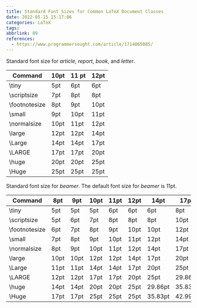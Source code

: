 ```yaml
---
title: Standard Font Sizes for Common LaTeX Document Classes
date: 2022-05-15 15:17:06
categories: LaTeX
tags:
abbrlink: 89
references:
  - https://www.programmersought.com/article/1714865085/
---
```


Standard font size for *article*, *report*, *book*, and *letter*.

| Command       	| 10pt 	| 11 pt 	| 12pt 	|
|---------------	|------	|-------	|------	|
| \tiny         	| 5pt  	| 6pt   	| 6pt  	|
| \scriptsize   	| 7pt  	| 8pt   	| 8pt  	|
| \footnotesize 	| 8pt  	| 9pt   	| 10pt 	|
| \small        	| 9pt  	| 10pt  	| 11pt 	|
| \normalsize   	| 10pt 	| 11pt  	| 12pt 	|
| \large        	| 12pt 	| 12pt  	| 14pt 	|
| \Large        	| 14pt 	| 14pt  	| 17pt 	|
| \LARGE        	| 17pt 	| 17pt  	| 20pt 	|
| \huge         	| 20pt 	| 20pt  	| 25pt 	|
| \Huge         	| 25pt 	| 25pt  	| 25pt 	|

Standard font size for *beamer*. The default font size for *beamer* is 11pt.

| Command       	| 8pt  	| 9pt  	| 10pt 	| 11pt 	| 12pt 	| 14pt    	| 17pt    	| 20pt    	|
|---------------	|------	|------	|------	|------	|------	|---------	|---------	|---------	|
| \tiny         	| 5pt  	| 5pt  	| 5pt  	| 6pt  	| 6pt  	| 6pt     	| 8pt     	| 10pt    	|
| \scriptsize   	| 5pt  	| 6pt  	| 7pt  	| 8pt  	| 8pt  	| 8pt     	| 10pt    	| 12pt    	|
| \footnotesize 	| 6pt  	| 7pt  	| 8pt  	| 9pt  	| 10pt 	| 10pt    	| 12pt    	| 14pt    	|
| \small        	| 7pt  	| 8pt  	| 9pt  	| 10pt 	| 11pt 	| 12pt    	| 14pt    	| 17pt    	|
| \normalsize   	| 8pt  	| 9pt  	| 10pt 	| 11pt 	| 12pt 	| 14pt    	| 17pt    	| 20pt    	|
| \large        	| 10pt 	| 10pt 	| 12pt 	| 12pt 	| 14pt 	| 17pt    	| 20pt    	| 25pt    	|
| \Large        	| 11pt 	| 11pt 	| 14pt 	| 14pt 	| 17pt 	| 20pt    	| 25pt    	| 29.86pt 	|
| \LARGE        	| 12pt 	| 12pt 	| 17pt 	| 17pt 	| 20pt 	| 25pt    	| 29.86pt 	| 35.83pt 	|
| \huge         	| 14pt 	| 14pt 	| 20pt 	| 20pt 	| 25pt 	| 29.86pt 	| 35.83pt 	| 42.99pt 	|
| \Huge         	| 17pt 	| 17pt 	| 25pt 	| 25pt 	| 25pt 	| 35.83pt 	| 42.99pt 	| 51.59pt 	|
